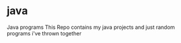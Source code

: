 # java
Java programs
This Repo contains my java projects and just random programs i've thrown together
